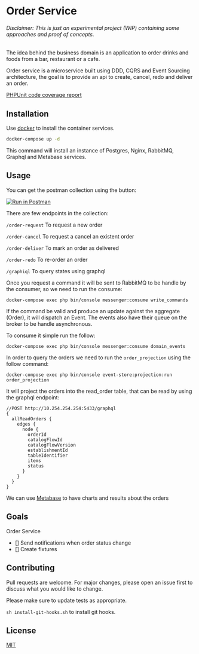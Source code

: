 # Order Service
###### _Disclaimer: This is just an experimental project (WIP) containing some approaches and proof of concepts._

The idea behind the business domain is an application to order drinks and foods from a bar, restaurant or a cafe.


 
Order service is a microservice built using DDD, CQRS and Event Sourcing architecture, the goal is to provide an api to create, cancel, redo and deliver an order.

[PHPUnit code coverage report](https://order-service-test-coverage.lucianojr.now.sh/Order/Domain/)


## Installation

Use [docker](https://docs.docker.com/install) to install the container services.

```bash
docker-compose up -d
```

This command will install an instance of Postgres, Nginx, RabbitMQ, Graphql and Metabase services.


## Usage

You can get the postman collection using the button:

[![Run in Postman](https://run.pstmn.io/button.svg)](https://app.getpostman.com/run-collection/63b68182803e7c638184#?env%5BOrder%20service%20%3A%3A%20Local%5D=W3sia2V5IjoiT1NFbmRwb2ludCIsInZhbHVlIjoiaHR0cDovLzEwLjI1NC4yNTQuMjU0IiwiZW5hYmxlZCI6dHJ1ZX0seyJrZXkiOiJPU1BvcnQiLCJ2YWx1ZSI6IjgwMjUiLCJlbmFibGVkIjp0cnVlfSx7ImtleSI6Ik9TR3JhcGhRTFBvcnQiLCJ2YWx1ZSI6IjU0MzMiLCJlbmFibGVkIjp0cnVlfV0=)

There are few endpoints in the collection: 

`/order-request` To request a new order

`/order-cancel` To request a cancel an existent order

`/order-deliver` To mark an order as delivered

`/order-redo` To re-order an order

`/graphiql` To query states using graphql

Once you request a command it will be sent to RabbitMQ to be handle by the consumer, so we need to run the consume:

`docker-compose exec php bin/console messenger:consume write_commands`

If the command be valid and produce an update against the aggregate (Order), it will dispatch an Event. The events also have their queue on the broker to be handle asynchronous.

To consume it simple run the follow:

`docker-compose exec php bin/console messenger:consume domain_events`

In order to query the orders we need to run the `order_projection` using the follow command: 

`docker-compose exec php bin/console event-store:projection:run order_projection`

It will project the orders into the read_order table, that can be read by using the graphql endpoint:

```
//POST http://10.254.254.254:5433/graphql
{
  allReadOrders {
    edges {
      node {
        orderId
        catalogFlowId
        catalogFlowVersion
        establishmentId
        tableIdentifier
        items
        status
      }
    }
  }
}
```

We can use [Metabase](https://www.metabase.com/) to have charts and results about the orders 

## Goals

Order Service
- [] Send notifications when order status change
- [] Create fixtures

## Contributing
Pull requests are welcome. For major changes, please open an issue first to discuss what you would like to change.

Please make sure to update tests as appropriate.

`sh install-git-hooks.sh` to install git hooks.

## License
[MIT](https://choosealicense.com/licenses/mit/)
